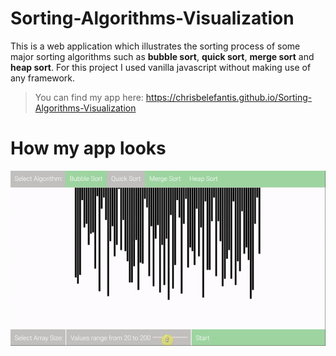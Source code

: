 # Sorting-Algorithms-Visualization
 This is a web application which illustrates the sorting process of some major sorting algorithms such  as **bubble sort**, **quick sort**, **merge sort** and **heap sort**. For this project I used vanilla
javascript without  making use of any framework.

> You can find my app here: https://chrisbelefantis.github.io/Sorting-Algorithms-Visualization

# How my app looks

<p align="center">
	<img src="/images/sorting.gif" >
</p>
